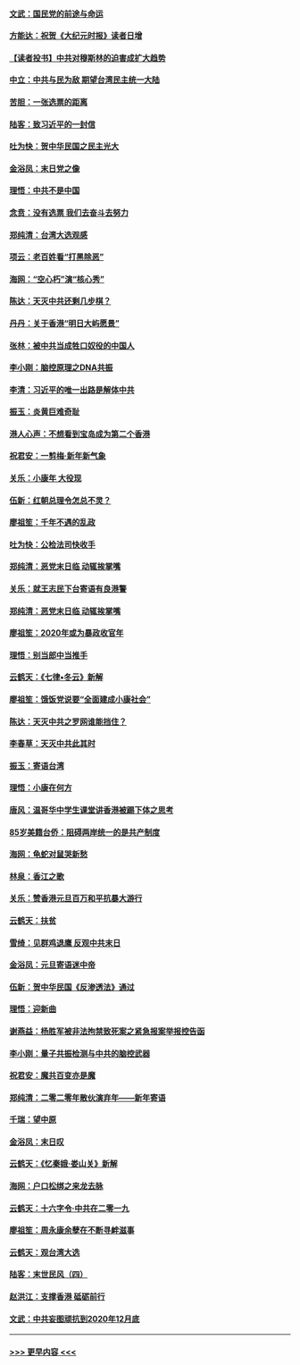 #### [文武：国民党的前途与命运](../pages/nsc993/n11794198.md?t=01151322) 
#### [方能达：祝贺《大纪元时报》读者日增](../pages/nsc993/n11793807.md?t=01151322) 
#### [【读者投书】中共对穆斯林的迫害成扩大趋势](../pages/nsc993/n11791371.md?t=01151322) 
#### [中立：中共与民为敌 期望台湾民主统一大陆](../pages/nsc993/n11790392.md?t=01151322) 
#### [苦胆：一张选票的距离](../pages/nsc993/n11788914.md?t=01151322) 
#### [陆客：致习近平的一封信](../pages/nsc993/n11788867.md?t=01151322) 
#### [吐为快：贺中华民国之民主光大](../pages/nsc993/n11788618.md?t=01151322) 
#### [金浴凤：末日党之像](../pages/nsc993/n11787475.md?t=01151322) 
#### [理悟：中共不是中国](../pages/nsc993/n11787463.md?t=01151322) 
#### [念贲：没有选票  我们去奋斗去努力](../pages/nsc993/n11787398.md?t=01151322) 
#### [郑纯清：台湾大选观感](../pages/nsc993/n11786210.md?t=01151322) 
#### [项云：老百姓看“打黑除恶”](../pages/nsc993/n11785398.md?t=01151322) 
#### [海网：“空心朽”演“核心秀”](../pages/nsc993/n11783874.md?t=01151322) 
#### [陈达：天灭中共还剩几步棋？](../pages/nsc993/n11783719.md?t=01151322) 
#### [丹丹：关于香港“明日大屿愿景”](../pages/nsc993/n11783273.md?t=01151322) 
#### [张林：被中共当成牲口奴役的中国人](../pages/nsc993/n11782397.md?t=01151322) 
#### [李小刚：脑控原理之DNA共振](../pages/nsc993/n11780962.md?t=01151322) 
#### [李清：习近平的唯一出路是解体中共](../pages/nsc993/n11780866.md?t=01151322) 
#### [振玉：炎黄巨难奇耻](../pages/nsc993/n11779632.md?t=01151322) 
#### [港人心声：不想看到宝岛成为第二个香港](../pages/nsc993/n11778817.md?t=01151322) 
#### [祝君安：一剪梅‧新年新气象](../pages/nsc993/n11776340.md?t=01151322) 
#### [关乐：小康年 大役现](../pages/nsc993/n11774213.md?t=01151322) 
#### [伍新：红朝总理令怎总不灵？](../pages/nsc993/n11770813.md?t=01151322) 
#### [廖祖笙：千年不遇的乱政](../pages/nsc993/n11770373.md?t=01151322) 
#### [吐为快：公检法司快收手](../pages/nsc993/n11770359.md?t=01151322) 
#### [郑纯清：恶党末日临 动辄挨掌嘴](../pages/nsc993/n11769912.md?t=01151322) 
#### [关乐：就王志民下台寄语有良港警](../pages/nsc993/n11769903.md?t=01151322) 
#### [郑纯清：恶党末日临 动辄挨掌嘴](../pages/nsc993/n11769356.md?t=01151322) 
#### [廖祖笙：2020年或为暴政收官年](../pages/nsc993/n11768216.md?t=01151322) 
#### [理悟：别当郎中当推手](../pages/nsc993/n11768243.md?t=01151322) 
#### [云鹤天：《七律▪冬云》新解](../pages/nsc993/n11768204.md?t=01151322) 
#### [廖祖笙：饿饭党说要“全面建成小康社会”](../pages/nsc993/n11767482.md?t=01151322) 
#### [陈达：天灭中共之罗网谁能挡住？](../pages/nsc993/n11767465.md?t=01151322) 
#### [李春草：天灭中共此其时](../pages/nsc993/n11767452.md?t=01151322) 
#### [振玉：寄语台湾](../pages/nsc993/n11767432.md?t=01151322) 
#### [理悟：小康在何方](../pages/nsc993/n11767394.md?t=01151322) 
#### [唐风：温哥华中学生课堂讲香港被踢下体之思考](../pages/nsc993/n11766848.md?t=01151322) 
#### [85岁美籍台侨：阻碍两岸统一的是共产制度](../pages/nsc993/n11765043.md?t=01151322) 
#### [海网：龟蛇对鼠哭新愁](../pages/nsc993/n11764895.md?t=01151322) 
#### [林泉：香江之歌](../pages/nsc993/n11764415.md?t=01151322) 
#### [关乐：赞香港元旦百万和平抗暴大游行](../pages/nsc993/n11764382.md?t=01151322) 
#### [云鹤天：扶贫](../pages/nsc993/n11764245.md?t=01151322) 
#### [雪绮：见群鸡退鹰  反观中共末日](../pages/nsc993/n11762112.md?t=01151322) 
#### [金浴凤：元旦寄语迷中帝](../pages/nsc993/n11761788.md?t=01151322) 
#### [伍新：贺中华民国《反渗透法》通过](../pages/nsc993/n11761994.md?t=01151322) 
#### [理悟：迎新曲](../pages/nsc993/n11761152.md?t=01151322) 
#### [谢燕益：杨胜军被非法拘禁致死案之紧急报案举报控告函](../pages/nsc993/n11756134.md?t=01151322) 
#### [李小刚：量子共振检测与中共的脑控武器](../pages/nsc993/n11754518.md?t=01151322) 
#### [祝君安：魔共百变亦是魔](../pages/nsc993/n11754469.md?t=01151322) 
#### [郑纯清：二零二零年散伙演弃年——新年寄语](../pages/nsc993/n11754195.md?t=01151322) 
#### [千瑞：望中原](../pages/nsc993/n11754159.md?t=01151322) 
#### [金浴凤：末日叹](../pages/nsc993/n11752359.md?t=01151322) 
#### [云鹤天：《忆秦娥‧娄山关》新解](../pages/nsc993/n11752348.md?t=01151322) 
#### [海网：户口松绑之来龙去脉](../pages/nsc993/n11752328.md?t=01151322) 
#### [云鹤天：十六字令‧中共在二零一九](../pages/nsc993/n11752305.md?t=01151322) 
#### [廖祖笙：周永康余孽在不断寻衅滋事](../pages/nsc993/n11751013.md?t=01151322) 
#### [云鹤天：观台湾大选](../pages/nsc993/n11751007.md?t=01151322) 
#### [陆客：末世民风（四）](../pages/nsc993/n11749203.md?t=01151322) 
#### [赵洪江：支撑香港 砥砺前行](../pages/nsc993/n11748482.md?t=01151322) 
#### [文武：中共妄图顽抗到2020年12月底](../pages/nsc993/n11748446.md?t=01151322) 

----
#### [ >>> 更早内容 <<< ](../indexes/nsc993-earlier.md)
